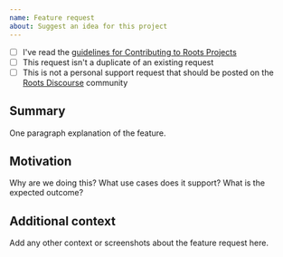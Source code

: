 ```yaml
---
name: Feature request
about: Suggest an idea for this project
---
```


<!--

Do you want to ask a question? Are you looking for support? Roots Discourse is the best place for getting support: https://discourse.roots.io/

-->

* [ ] I've read the [guidelines for Contributing to Roots Projects](https://github.com/roots/.github/blob/master/CONTRIBUTING.md)
* [ ] This request isn't a duplicate of an existing request
* [ ] This is not a personal support request that should be posted on the [Roots Discourse](https://discourse.roots.io/) community

## Summary

One paragraph explanation of the feature.

## Motivation

Why are we doing this? What use cases does it support? What is the expected outcome?

## Additional context

Add any other context or screenshots about the feature request here.
